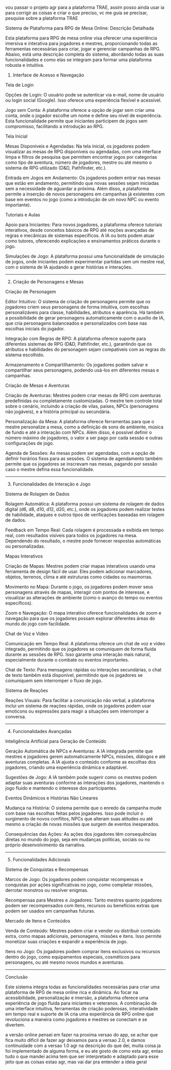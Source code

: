 vou passar o projeto agr para a plataforma TRAE, assim posso ainda usar ia para corrigir as coisas e criar o que preciso, vc me guia
se precisar, pesquise sobre a plataforma TRAE


Sistema de Plataforma para RPG de Mesa Online: Descrição Detalhada

Esta plataforma para RPG de mesa online visa oferecer uma experiência imersiva e interativa para jogadores e mestres, proporcionando todas as ferramentas necessárias para criar, jogar e gerenciar campanhas de RPG. Abaixo, está uma descrição completa do sistema, abordando todas as suas funcionalidades e como elas se integram para formar uma plataforma robusta e intuitiva.

1. Interface de Acesso e Navegação

Tela de Login

Opções de Login: O usuário pode se autenticar via e-mail, nome de usuário ou login social (Google). Isso oferece uma experiência flexível e acessível.

Jogo sem Conta: A plataforma oferece a opção de jogar sem criar uma conta, onde o jogador escolhe um nome e define seu nível de experiência. Esta funcionalidade permite que iniciantes participem de jogos sem compromisso, facilitando a introdução ao RPG.


Tela Inicial

Mesas Disponíveis e Agendadas: Na tela inicial, os jogadores podem visualizar as mesas de RPG disponíveis ou agendadas, com uma interface limpa e filtros de pesquisa que permitem encontrar jogos por categorias como tipo de aventura, número de jogadores, mestre ou até mesmo o sistema de RPG utilizado (D&D, Pathfinder, etc.).

Entrada em Jogos em Andamento: Os jogadores podem entrar nas mesas que estão em andamento, permitindo que novas sessões sejam iniciadas sem a necessidade de aguardar a próxima. Além disso, a plataforma permite a inserção de novos personagens em campanhas já existentes com base em eventos no jogo (como a introdução de um novo NPC ou evento importante).


Tutoriais e Aulas

Apoio para Iniciantes: Para novos jogadores, a plataforma oferece tutoriais interativos, desde conceitos básicos de RPG até noções avançadas de regras e mecânicas de sistemas específicos. A IA ou bots podem atuar como tutores, oferecendo explicações e ensinamentos práticos durante o jogo.

Simulações de Jogo: A plataforma possui uma funcionalidade de simulação de jogos, onde iniciantes podem experimentar partidas sem um mestre real, com o sistema de IA ajudando a gerar histórias e interações.



---

2. Criação de Personagens e Mesas

Criação de Personagem

Editor Intuitivo: O sistema de criação de personagens permite que os jogadores criem seus personagens de forma intuitiva, com escolhas personalizáveis para classe, habilidades, atributos e aparência. Há também a possibilidade de gerar personagens automaticamente com o auxílio de IA, que cria personagens balanceados e personalizados com base nas escolhas iniciais do jogador.

Integração com Regras de RPG: A plataforma oferece suporte para diferentes sistemas de RPG (D&D, Pathfinder, etc.), garantindo que os atributos e habilidades do personagem sejam compatíveis com as regras do sistema escolhido.

Armazenamento e Compartilhamento: Os jogadores podem salvar e compartilhar seus personagens, podendo usá-los em diferentes mesas e campanhas.


Criação de Mesas e Aventuras

Criação de Aventuras: Mestres podem criar mesas de RPG com aventuras predefinidas ou completamente customizadas. O mestre tem controle total sobre o cenário, incluindo a criação de vilas, países, NPCs (personagens não jogáveis), e a história principal ou secundária.

Personalização da Mesa: A plataforma oferece ferramentas para que o mestre personalize a mesa, como a definição de sons de ambiente, música de fundo e até a interação com NPCs. Além disso, é possível definir o número máximo de jogadores, o valor a ser pago por cada sessão e outras configurações de jogo.

Agenda de Sessões: As mesas podem ser agendadas, com a opção de definir horários fixos para as sessões. O sistema de agendamento também permite que os jogadores se inscrevam nas mesas, pagando por sessão caso o mestre defina essa funcionalidade.



---

3. Funcionalidades de Interação e Jogo

Sistema de Rolagem de Dados

Rolagem Automática: A plataforma possui um sistema de rolagem de dados digital (d6, d8, d10, d12, d20, etc.), onde os jogadores podem realizar testes de habilidade, ataques e outros tipos de verificações baseadas em rolagem de dados.

Feedback em Tempo Real: Cada rolagem é processada e exibida em tempo real, com resultados visíveis para todos os jogadores na mesa. Dependendo do resultado, o mestre pode fornecer respostas automáticas ou personalizadas.


Mapas Interativos

Criação de Mapas: Mestres podem criar mapas interativos usando uma ferramenta de design fácil de usar. Eles podem adicionar marcadores, objetos, terrenos, clima e até estruturas como cidades ou masmorras.

Movimento no Mapa: Durante o jogo, os jogadores podem mover seus personagens através de mapas, interagir com pontos de interesse, e visualizar as alterações de ambiente (como o avanço do tempo ou eventos específicos).

Zoom e Navegação: O mapa interativo oferece funcionalidades de zoom e navegação para que os jogadores possam explorar diferentes áreas do mundo do jogo com facilidade.


Chat de Voz e Vídeo

Comunicação em Tempo Real: A plataforma oferece um chat de voz e vídeo integrado, permitindo que os jogadores se comuniquem de forma fluida durante as sessões de RPG. Isso garante uma interação mais natural, especialmente durante o combate ou eventos importantes.

Chat de Texto: Para mensagens rápidas ou interações secundárias, o chat de texto também está disponível, permitindo que os jogadores se comuniquem sem interromper o fluxo de jogo.


Sistema de Reações

Reações Visuais: Para facilitar a comunicação não verbal, a plataforma inclui um sistema de reações rápidas, onde os jogadores podem usar emoticons ou expressões para reagir a situações sem interromper a conversa.



---

4. Funcionalidades Avançadas

Inteligência Artificial para Geração de Conteúdo

Geração Automática de NPCs e Aventuras: A IA integrada permite que mestres e jogadores gerem automaticamente NPCs, missões, diálogos e até aventuras completas. A IA ajusta o conteúdo conforme as escolhas dos jogadores, criando uma experiência dinâmica e adaptável.

Sugestões de Jogo: A IA também pode sugerir como os mestres podem adaptar suas aventuras conforme as interações dos jogadores, mantendo o jogo fluido e mantendo o interesse dos participantes.


Eventos Dinâmicos e Histórias Não Lineares

Mudança na História: O sistema permite que o enredo da campanha mude com base nas escolhas feitas pelos jogadores. Isso pode incluir o surgimento de novos conflitos, NPCs que alteram suas atitudes ou até mesmo a criação de novas missões que surgem de eventos inesperados.

Consequências das Ações: As ações dos jogadores têm consequências diretas no mundo do jogo, seja em mudanças políticas, sociais ou no próprio desenvolvimento da narrativa.



---

5. Funcionalidades Adicionais

Sistema de Conquistas e Recompensas

Marcos de Jogo: Os jogadores podem conquistar recompensas e conquistas por ações significativas no jogo, como completar missões, derrotar monstros ou resolver enigmas.

Recompensas para Mestres e Jogadores: Tanto mestres quanto jogadores podem ser recompensados com itens, recursos ou benefícios extras que podem ser usados em campanhas futuras.


Mercado de Itens e Conteúdos

Venda de Conteúdo: Mestres podem criar e vender ou distribuir conteúdo extra, como mapas adicionais, personagens, missões e itens. Isso permite monetizar suas criações e expandir a experiência de jogo.

Itens no Jogo: Os jogadores podem comprar itens exclusivos ou recursos dentro do jogo, como equipamentos especiais, cosméticos para personagens, ou até mesmo novos mundos e aventuras.



---

Conclusão

Este sistema integra todas as funcionalidades necessárias para criar uma plataforma de RPG de mesa online rica e dinâmica. Ao focar na acessibilidade, personalização e imersão, a plataforma oferece uma experiência de jogo fluida para iniciantes e veteranos. A combinação de uma interface intuitiva, ferramentas de criação poderosas, interatividade em tempo real e suporte de IA cria uma experiência de RPG online que revoluciona a maneira como jogadores e mestres se conectam e se divertem.




a versão online pensei em fazer na proxima versao do app, se achar que fica muito dificil de fazer agr deixamos para a versao 2.0, e damos continuidade com a versao 1.0 agr
na descrição do que dei, muita coisa ja foi implementado de alguma forma, e eu ate gosto de como esta agr, entao tudo o que mandei acima tem que ser interpretado e adaptado para esse jeito que as coisas estao agr, mas vai dar pra entender a ideia geral
